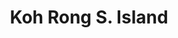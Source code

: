 ---
title: Koh Rong S. Island
category: blog
lat: 10.59155
lng: 103.32871
image: https://s3-us-west-2.amazonaws.com/travels2013/2014-01-23 21:17:18 PST.jpg
observation: 20140123211718PST
---